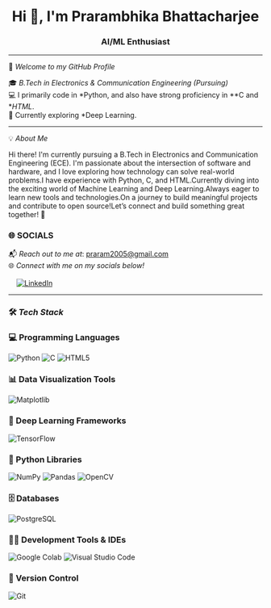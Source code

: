 <h1 align="center">Hi 👋, I'm Prarambhika Bhattacharjee</h1>
<h3 align="center">AI/ML Enthusiast</h3>

---

🌟 *Welcome to my GitHub Profile*

🎓 *B.Tech in Electronics & Communication Engineering (Pursuing)*  
💻 I primarily code in *Python, and also have strong proficiency in **C and **HTML*.  
🧠 Currently exploring *Deep Learning.

---

💡 *About Me*  

Hi there! I'm currently pursuing a B.Tech in Electronics and Communication Engineering (ECE). I'm passionate about the intersection of software and hardware, and I love exploring how technology can solve real-world problems.I have experience with Python, C, and HTML.Currently diving into the exciting world of Machine Learning and Deep Learning.Always eager to learn new tools and technologies.On a journey to build meaningful projects and contribute to open source!Let’s connect and build something great together! 🚀

### 🌐 SOCIALS

📬 *Reach out to me at*: [praram2005@gmail.com](mailto:praram2005@gmail.com)  
🌐 *Connect with me on my socials below!* <br><br>
&nbsp;&nbsp;&nbsp;
[![LinkedIn](https://img.shields.io/badge/LinkedIn-blue?style=for-the-badge&logo=linkedin&logoColor=white)](www.linkedin.com/in/prarambhika-bhattacharjee-3692a7303)
&nbsp;&nbsp;&nbsp;

---

### 🛠️ *Tech Stack*

### 💻 Programming Languages
![Python](https://img.shields.io/badge/Python-3776AB?style=for-the-badge&logo=python&logoColor=white)
![C](https://img.shields.io/badge/C-A8B9CC?style=for-the-badge&logo=c&logoColor=white)
![HTML5](https://img.shields.io/badge/HTML5-E34F26?style=for-the-badge&logo=html5&logoColor=white)

### 📊 Data Visualization Tools
![Matplotlib](https://img.shields.io/badge/Matplotlib-11557C?style=for-the-badge&logo=matplotlib&logoColor=white)

### 🤖 Deep Learning Frameworks
![TensorFlow](https://img.shields.io/badge/TensorFlow-FF6F00?style=for-the-badge&logo=tensorflow&logoColor=white)

### 🐍 Python Libraries
![NumPy](https://img.shields.io/badge/NumPy-013243?style=for-the-badge&logo=numpy&logoColor=white)
![Pandas](https://img.shields.io/badge/Pandas-150458?style=for-the-badge&logo=pandas&logoColor=white)
![OpenCV](https://img.shields.io/badge/OpenCV-5C3EE8?style=for-the-badge&logo=opencv&logoColor=white)

### 🗄️ Databases
![PostgreSQL](https://img.shields.io/badge/PostgreSQL-4169E1?style=for-the-badge&logo=postgresql&logoColor=white)

### 🧑‍💻 Development Tools & IDEs
![Google Colab](https://img.shields.io/badge/Google_Colab-F9AB00?style=for-the-badge&logo=googlecolab&logoColor=black)
![Visual Studio Code](https://img.shields.io/badge/VS_Code-007ACC?style=for-the-badge&logo=visualstudiocode&logoColor=white)

### 🔄 Version Control
![Git](https://img.shields.io/badge/Git-F05032?style=for-the-badge&logo=git&logoColor=white)
